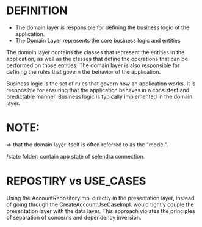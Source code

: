 # DEFINITION

- The domain layer is responsible for defining the business logic of the application. 
- The Domain Layer represents the core business logic and entities

The domain layer contains the classes that represent the entities in the application, as well as the classes that define the operations that can be performed on those entities. The domain layer is also responsible for defining the rules that govern the behavior of the application.

Business logic is the set of rules that govern how an application works. It is responsible for ensuring that the application behaves in a consistent and predictable manner. Business logic is typically implemented in the domain layer.

# NOTE:

=> that the domain layer itself is often referred to as the "model".

/state folder: contain app state of selendra connection.

# REPOSTIRY vs USE_CASES

Using the AccountRepositoryImpl directly in the presentation layer, instead of going through the CreateAccountUseCaseImpl, would tightly couple the presentation layer with the data layer. This approach violates the principles of separation of concerns and dependency inversion.